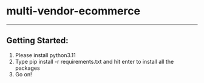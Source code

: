 
# multi-vendor-ecommerce
----
## Getting Started:
1. Please install python3.11
2. Type pip install -r requirements.txt and hit enter to install all the packages 
3. Go on!
